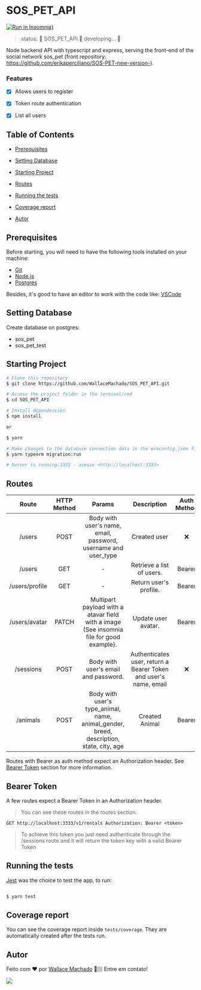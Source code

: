<h1> SOS_PET_API </h1>

[![Run in Insomnia}](https://insomnia.rest/images/run.svg)](https://insomnia.rest/run/?label=sos_pet_api&uri=https%3A%2F%2Fgithub.com%2FWallaceMachado%2FSOS_PET_API%2Fblob%2Fmaster%2FInsomnia.json)

 
> status:	🚧  SOS_PET_API 🚀 developing...  🚧

Node backend API with typescript and express, serving the front-end of the social network sos_pet 
(front repository: https://github.com/erikaperciliano/SOS-PET-new-version-).


### Features

- [x] Allows users to register
- [x] Token route authentication
- [x] List all users


## Table of Contents

* <p><a href="#prerequisites">Prerequisites</a> </p>  
* <p><a href="#setting-database">Setting Database</a></p>  
* <p><a href="#starting-project">Starting Project</a></p>
* <p><a href="#routes">Routes</a></p>
* <p><a href="#running-the-tests">Running the tests</a></p>
* <p><a href="#coverage-report">Coverage report</a></p>
* <p><a href="#autor">Autor</a></p>




## Prerequisites

Before starting, you will need to have the following tools installed on your machine:
* [Git](https://git-scm.com) 
* [Node.js](https://nodejs.org/en/)
* [Postgres](https://www.postgresql.org/)

Besides, it's good to have an editor to work with the code like: [VSCode](https://code.visualstudio.com/)



## Setting Database

Create database on postgres:

* sos_pet
* sos_pet_test



## Starting Project

```bash
# Clone this repository
$ git clone https://github.com/WallaceMachado/SOS_PET_API.git

# Access the project folder in the terminal/cmd
$ cd SOS_PET_API

# Install dependencies
$ npm install

or

$ yarn

# Make changes to the database connection data in the ormconfig.json file
$ yarn typeorm migration:run

# Server is running:3333 - acesse <http://localhost:3333>
```



## Routes

| Route  |  HTTP Method  | Params  |  Description  |  Auth Method  |
| :---: | :---: | :---: | :---: | :---: |
|  /users |  POST |  Body with user's name, email, password, username and user_type  |  Created user |  ❌ |
|  /users |  GET |  -  |  Retrieve a list of users. |  Bearer |
|  /users/profile |  GET |  -  |  Return user's profile. |  Bearer |
|  /users/avatar |  PATCH |  Multipart payload with a atavar field with a image (See insomnia file for good example).  |  Update user avatar. |  Bearer |
|  /sessions |  POST |  Body with user's email and password.  |  Authenticates user, return a Bearer Token and user's name, email |  ❌ |
|  /animals |  POST |  Body with user's type_animal, name, animal_gender, breed, description, state, city, age  |  Created Animal |  Bearer |

Routes with Bearer as auth method expect an Authorization header. See [Bearer Token](#bearer-token) section for more information.


## Bearer Token
A few routes expect a Bearer Token in an Authorization header.

> You can see these routes in the routes section.

```
GET http://localhost:3333/v1/rentals Authorization: Bearer <token>
```
>To achieve this token you just need authenticate through the /sessions route and it will return the token key with a valid Bearer Token

## Running the tests

[Jest](https://jestjs.io/) was the choice to test the app, to run:

```bash

$ yarn test

```



## Coverage report

You can see the coverage report inside ``` tests/coverage ```. They are automatically created after the tests run.



## Autor


Feito com ❤️ por [Wallace Machado](https://github.com/WallaceMachado) 🚀🏽 Entre em contato!

[<img src="https://img.shields.io/badge/linkedin-%230077B5.svg?&style=for-the-badge&logo=linkedin&logoColor=white" />](https://www.linkedin.com/in/wallace-machado-b2054246/) 
